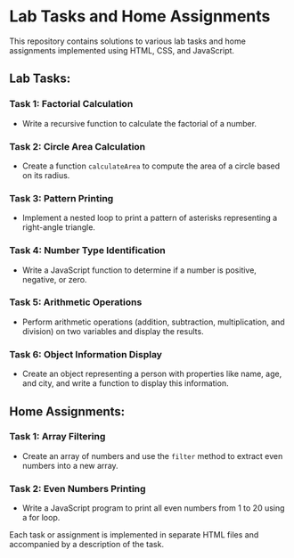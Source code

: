 # Lab Tasks and Home Assignments

This repository contains solutions to various lab tasks and home assignments implemented using HTML, CSS, and JavaScript.

## Lab Tasks:

### Task 1: Factorial Calculation
- Write a recursive function to calculate the factorial of a number.

### Task 2: Circle Area Calculation
- Create a function `calculateArea` to compute the area of a circle based on its radius.

### Task 3: Pattern Printing
- Implement a nested loop to print a pattern of asterisks representing a right-angle triangle.

### Task 4: Number Type Identification
- Write a JavaScript function to determine if a number is positive, negative, or zero.

### Task 5: Arithmetic Operations
- Perform arithmetic operations (addition, subtraction, multiplication, and division) on two variables and display the results.

### Task 6: Object Information Display
- Create an object representing a person with properties like name, age, and city, and write a function to display this information.

## Home Assignments:

### Task 1: Array Filtering
- Create an array of numbers and use the `filter` method to extract even numbers into a new array.

### Task 2: Even Numbers Printing
- Write a JavaScript program to print all even numbers from 1 to 20 using a for loop.

Each task or assignment is implemented in separate HTML files and accompanied by a description of the task.
